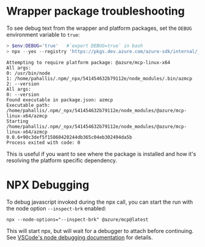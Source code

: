 # Wrapper package troubleshooting

To see debug text from the wrapper and platform packages, set the `DEBUG` environment variable to `true`:

```powershell
> $env:DEBUG='true'   #`export DEBUG=true` in bash
> npx --yes --registry 'https://pkgs.dev.azure.com/azure-sdk/internal/_packaging/azure-sdk-for-js-pr/npm/registry/' @azure/mcp@latest --version
```
```
Attempting to require platform package: @azure/mcp-linux-x64
All args:
0: /usr/bin/node
1: /home/pahallis/.npm/_npx/541454632b79112e/node_modules/.bin/azmcp
2: --version
All args:
0: --version
Found executable in package.json: azmcp
Executable path: /home/pahallis/.npm/_npx/541454632b79112e/node_modules/@azure/mcp-linux-x64/azmcp
Starting /home/pahallis/.npm/_npx/541454632b79112e/node_modules/@azure/mcp-linux-x64/azmcp
0.0.6+90c3def5f15860420244db365c04eb302494da5b
Process exited with code: 0
```

This is useful if you want to see where the package is installed and how it's resolving the platform specific dependency.

# NPX Debugging

To debug javascript invoked during the npx call, you can start the run with the node option `--inspect-brk` enabled:
```
npx --node-options="--inspect-brk" @azure/mcp@latest 
```

This will start npx, but will wait for a debugger to attach before continuing.  
See [VSCode's node debugging documentation](https://code.visualstudio.com/docs/nodejs/nodejs-debugging#_attaching-to-nodejs) for details.
